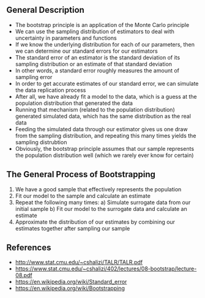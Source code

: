 ## General Description
- The bootstrap principle is an application of the Monte Carlo principle
- We can use the sampling distribution of estimators to deal with uncertainty in parameters and functions
- If we know the underlying distribution for each of our parameters, then we can determine our standard errors for our estimators
- The standard error of an estimator is the standard deviation of its sampling distribution or an estimate of that standard deviation
- In other words, a standard error roughly measures the amount of sampling error
- In order to get accurate estimates of our standard error, we can simulate the data replication process
- After all, we have already fit a model to the data, which is a guess at the population distribution that generated the data
- Running that mechanism (related to the population distribution) generated simulated data, which has the same distribution as the real data
- Feeding the simulated data through our estimator gives us one draw from the sampling distribution, and repeating this many times yields the sampling distrubtion
- Obviously, the bootstrap principle assumes that our sample represents the population distribution well (which we rarely ever know for certain)

## The General Process of Bootstrapping
1. We have a good sample that effectively represents the population
2. Fit our model to the sample and calculate an estimate
3. Repeat the following many times:
	a) Simulate surrogate data from our initial sample
	b) Fit our model to the surrogate data and calculate an estimate
4. Approximate the distribution of our estimates by combining our estimates together after sampling our sample

## References
- http://www.stat.cmu.edu/~cshalizi/TALR/TALR.pdf
- https://www.stat.cmu.edu/~cshalizi/402/lectures/08-bootstrap/lecture-08.pdf
- https://en.wikipedia.org/wiki/Standard_error
- https://en.wikipedia.org/wiki/Bootstrapping
